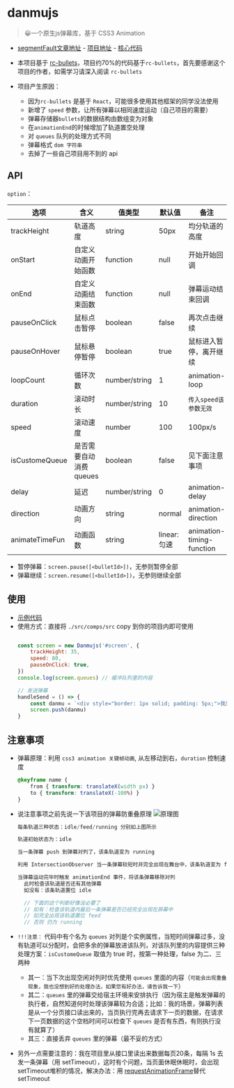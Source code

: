 # danmujs
> 😀一个原生js弹幕库，基于 CSS3 Animation
- [segmentFault文章地址](https://segmentfault.com/a/1190000021719074) - [项目地址](https://github.com/hugeorange/danmujs) - [核心代码](https://github.com/hugeorange/danmujs/blob/master/src/comps/src/Danmu.js)
- 本项目基于 [rc-bullets](https://github.com/zerosoul/rc-bullets)，项目约70%的代码基于`rc-bullets`，首先要感谢这个项目的作者，如需学习请深入阅读 `rc-bullets`

- 项目产生原因：
  - 因为`rc-bullets` 是基于 `React`，可能很多使用其他框架的同学没法使用
  - 新增了 `speed` 参数，让所有弹幕以相同速度运动（自己项目的需要）
  - 弹幕存储器`bullets`的数据结构由数组变为对象
  - 在`animationEnd`的时候增加了轨道置空处理
  - 对 `queues` 队列的处理方式不同
  - 弹幕格式 `dom 字符串`
  - 去掉了一些自己项目用不到的 api

## API

`option`：

| 选项           | 含义               | 值类型        | 默认值      | 备注 |
| -------------- | ------------------ | ------------- | ----------- | -------------------------- |
| trackHeight    | 轨道高度           | string        | 50px        | 均分轨道的高度  |
| onStart        | 自定义动画开始函数 | function      | null        | 开始开始回调 |
| onEnd          | 自定义动画结束函数 | function      | null        | 弹幕运动结束回调 |
| pauseOnClick   | 鼠标点击暂停       | boolean       | false       | 再次点击继续        |
| pauseOnHover   | 鼠标悬停暂停       | boolean       | true        | 鼠标进入暂停，离开继续    |
| loopCount      | 循环次数           | number/string | 1           | animation-loop |
| duration       | 滚动时长           | number/string | 10          | `传入speed该参数无效`|
| speed          | 滚动速度           | number        | 100          | 100px/s     |
| isCustomeQueue | 是否需要自动消费queues | boolean    | false        |见下面注意事项 |
| delay          | 延迟               | number/string | 0           | animation-delay |
| direction      | 动画方向           | string        | normal      | animation-direction |
| animateTimeFun | 动画函数           | string        | linear:匀速 | animation-timing-function |


- 暂停弹幕：`screen.pause([<bulletId>])`，无参则暂停全部
- 弹幕继续：`screen.resume([<bulletId>])`，无参则继续全部


## 使用
- [示例代码](https://github.com/hugeorange/danmujs/blob/master/src/App.jsx)
- 使用方式：直接将 `./src/comps/src` copy 到你的项目内即可使用
    ```js

    const screen = new Danmujs('#screen', {
        trackHeight: 35,
        speed: 80,
        pauseOnClick: true,
    })
    console.log(screen.queues) // 缓冲队列里的内容

    // 发送弹幕
    handleSend = () => {
        const danmu = `<div style="border: 1px solid; padding: 5px;">我是一条弹幕哈哈哈😝</div>`
        screen.push(danmu)
    }

    ```

## 注意事项
- 弹幕原理：利用 `css3 animation 关键帧动画`, 从左移动到右，`duration` 控制速度
    ```css
    @keyframe name {
        from { transform: translateX(width px) }
        to { transform: translateX(-100%) }
    }
    ```
- 说注意事项之前先说一下该项目的弹幕防重叠原理
  ![原理图](https://raw.githubusercontent.com/hugeorange/danmujs/master/src/image/screen.png)
  ```js
  每条轨道三种状态：idle/feed/running 分别如上图所示

  轨道初始状态为：idle

  当一条弹幕 push 到弹幕对列了，该条轨道变为 running

  利用 IntersectionObserver 当一条弹幕较短时并完全出现在舞台中，该条轨道变为 feed

  当弹幕运动完毕时触发 animationEnd 事件，将该条弹幕移除对列
    此时检查该轨道是否还有其他弹幕
    如没有：该条轨道置位 idle

    // 下面的这个判断好像没必要了
    // 如有：检查该轨道内最后一条弹幕是否已经完全出现在屏幕中
    // 如完全出现该轨道置位 feed
    // 否则 仍为 running
  ```

- `!!!注意：` 代码中有个名为 `queues` 对列是个实例属性，当短时间弹幕过多，没有轨道可以分配时，会把多余的弹幕放进该队列，对该队列里的内容提供三种处理方案：`isCustomeQueue` 取值为 true 时，按第一种处理，false 为二、三两种
  - 其一：当下次出现空闲对列时优先使用 `queues` 里面的内容（`可能会出现重叠现象，我也没想到好的处理办法，如果您有好办法，请告诉我一下`）
  - 其二：`queues` 里的弹幕交给宿主环境来安排执行（因为宿主是触发弹幕的执行者，自然知道何时处理该弹幕较为合适；比如：我的场景，弹幕列表是从一个分页接口读出来的，当页执行完再去请求下一页的数据，在请求下一页数据的这个空档时间可以检查下 `queues` 是否有东西，有则执行没有就算了）
  - 其三：直接丢弃 `queues` 里的弹幕（最不妥的方式）

- 另外一点需要注意的：我在项目里从接口里读出来数据每页20条，每隔 1s 去发一条弹幕（用 setTimeout），这时有个问题，当页面休眠休眠时，会出现setTimeout堆积的情况，解决办法：用 [requestAnimationFrame](https://zhuanlan.zhihu.com/p/34868095)替代 setTimeout
